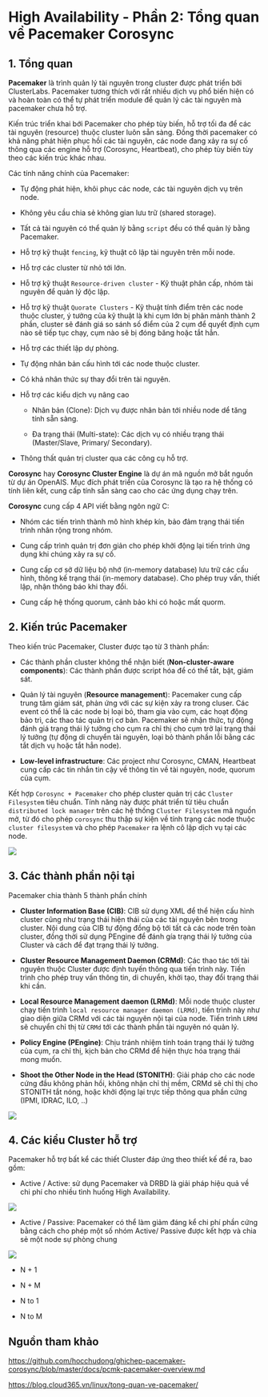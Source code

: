 # High Availability - Phần 2: Tổng quan về Pacemaker Corosync

## 1. Tổng quan

**Pacemaker** là trình quản lý tài nguyên trong cluster được phát triển bởi ClusterLabs. Pacemaker tương thích với rất nhiều dịch vụ phổ biến hiện có và hoàn toàn có thể tự phát triển module để quản lý các tài nguyên mà pacemaker chưa hỗ trợ.

Kiến trúc triển khai bới Pacemaker cho phép tùy biến, hỗ trợ tối đa để các tài nguyên (resource) thuộc cluster luôn sẵn sàng. Đồng thời pacemaker có khả năng phát hiện phục hồi các tài nguyên, các node đang xảy ra sự cố thông qua các engine hỗ trợ (Corosync, Heartbeat), cho phép tùy biến tùy theo các kiến trúc khác nhau.

Các tính năng chính của Pacemaker:

- Tự động phát hiện, khôi phục các node, các tài nguyên dịch vụ trên node.

- Không yêu cầu chia sẻ không gian lưu trữ (shared storage).

- Tất cả tài nguyên có thể quản lý bằng `script` đều có thể quản lý bằng Pacemaker.

- Hỗ trợ kỹ thuật `fencing`, kỹ thuật cô lập tài nguyên trên mỗi node.

- Hỗ trợ các cluster từ nhỏ tới lớn.

- Hỗ trợ kỹ thuật `Resource-driven cluster` - Kỹ thuật phân cấp, nhóm tài nguyên để quản lý độc lập.

- Hỗ trợ kỹ thuật `Quorate Clusters` - Kỹ thuật tính điểm trên các node thuộc cluster, ý tưởng của kỹ thuật là khi cụm lớn bị phân mảnh thành 2 phần, cluster sẽ đánh giá so sánh số điểm của 2 cụm để quyết định cụm nào sẽ tiếp tục chạy, cụm nào sẽ bị đóng băng hoặc tắt hẳn.

- Hỗ trợ các thiết lập dự phòng.

- Tự động nhân bản cấu hình tới các node thuộc cluster.

- Có khả nhân thức sự thay đổi trên tài nguyên.

- Hỗ trợ các kiểu dịch vụ nâng cao
    
    - Nhân bản (Clone): Dịch vụ được nhân bản tới nhiều node dể tăng tính sẵn sàng.

    - Đa trạng thái (Multi-state): Các dịch vụ có nhiều trạng thái (Master/Slave, Primary/ Secondary).

- Thông thất quản trị cluster qua các công cụ hỗ trợ.

**Corosync** hay **Corosync Cluster Engine** là dự án mã nguồn mở bắt nguồn từ dự án OpenAIS. Mục đích phát triển của Corosync là tạo ra hệ thống có tính liên kết, cung cấp tính sẵn sàng cao cho các ứng dụng chạy trên.

**Corosync** cung cấp 4 API viết bằng ngôn ngữ C:

- Nhóm các tiến trình thành mô hình khép kín, bảo đảm trạng thái tiến trình nhân rộng trong nhóm.

- Cung cấp trình quản trị đơn giản cho phép khởi động lại tiến trình ứng dụng khi chúng xảy ra sự cố.

- Cung cấp cơ sở dữ liệu bộ nhớ (in-memory database) lưu trữ các cấu hình, thông kế trạng thái (in-memory database). Cho phép truy vấn, thiết lập, nhận thông báo khi thay đổi.

- Cung cấp hệ thống quorum, cảnh bảo khi có hoặc mất quorm.

## 2. Kiến trúc Pacemaker

Theo kiến trúc Pacemaker, Cluster được tạo từ 3 thành phần:

- Các thành phần cluster không thể nhận biết (**Non-cluster-aware components**): Các thành phần được script hóa để có thể tắt, bật, giám sát.

- Quản lý tài nguyên (**Resource management**): Pacemaker cung cấp trung tâm giám sát, phản ứng với các sự kiện xảy ra trong cluser. Các event có thể là các node bị loại bỏ, tham gia vào cụm, các hoạt động bảo trì, các thao tác quản trị cơ bản. Pacemaker sẽ nhận thức, tự động đánh giá trạng thái lý tưởng cho cụm ra chỉ thị cho cụm trở lại trạng thái lý tưởng (tự động di chuyển tài nguyên, loại bỏ thành phần lỗi bằng các tắt dịch vụ hoặc tắt hẳn node).

- **Low-level infrastructure**: Các project như Corosync, CMAN, Heartbeat cung cấp các tin nhắn tin cậy về thông tin về tài nguyên, node, quorum của cụm.

Kết hợp `Corosync + Pacemaker` cho phép cluster quản trị các `Cluster Filesystem` tiêu chuẩn. Tính năng này được phát triển từ tiêu chuẩn `distributed lock manager` trên các hệ thống `Cluster Filesystem` mã nguồn mở, từ đó cho phép `corosync` thu thập sự kiện về tính trạng các node thuộc `cluster filesystem` và cho phép `Pacemaker` ra lệnh cô lập dịch vụ tại các node.

<img src="https://imgur.com/ty6A4Gl.png">

## 3. Các thành phần nội tại

Pacemaker chia thành 5 thành phần chính

- **Cluster Information Base (CIB)**: CIB sử dụng XML để thể hiện cấu hình cluster cũng như trạng thái hiện thái của các tài nguyên bên trong cluster. Nội dung của CIB tự động đồng bộ tới tất cả các node trên toàn cluster, đồng thời sử dụng PEngine để đánh gía trạng thái lý tưởng của Cluster và cách để đạt trạng thái lý tưởng.

- **Cluster Resource Management Daemon (CRMd)**: Các thao tác tới tài nguyên thuộc Cluster được định tuyến thông qua tiến trình này. Tiến trình cho phép truy vấn thông tin, di chuyển, khởi tạo, thay đổi trạng thái khi cần.

- **Local Resource Management daemon (LRMd)**: Mỗi node thuộc cluster chạy tiến trình `local resource manager daemon (LRMd)`, tiến trình này như giao diện giữa CRMd với các tài nguyên nội tại của node. Tiến trình `LRMd` sẽ chuyển chỉ thị từ `CRMd` tới các thành phần tài nguyên nó quản lý.

- **Policy Engine (PEngine)**: Chịu tránh nhiệm tính toán trạng thái lý tưởng của cụm, ra chỉ thị, kịch bản cho CRMd để hiện thực hóa trạng thái mong muốn.

- **Shoot the Other Node in the Head (STONITH)**: Giải pháp cho các node cứng đầu không phản hồi, không nhận chỉ thị mềm, CRMd sẽ chỉ thị cho STONITH tắt nóng, hoặc khởi động lại trực tiếp thông qua phần cứng (IPMI, IDRAC, ILO, ..)

<img src="https://imgur.com/ehW9x1R.png">

## 4. Các kiểu Cluster hỗ trợ

Pacemaker hỗ trợ bất kể các thiết Cluster đáp ứng theo thiết kế đề ra, bao gồm:

- Active / Active: sử dụng Pacemaker và DRBD là giải pháp hiệu quả về chi phí cho nhiều tình huống High Availability.

<img src="https://imgur.com/v1AYzSQ.png">

- Active / Passive: Pacemaker có thể làm giảm đáng kể chi phí phần cứng bằng cách cho phép một số nhóm Active/ Passive được kết hợp và chia sẻ một node sự phòng chung

<img src="https://imgur.com/vh0eIpH.png">

- N + 1

- N + M

- N to 1

- N to M

## Nguồn tham khảo

https://github.com/hocchudong/ghichep-pacemaker-corosync/blob/master/docs/pcmk-pacemaker-overview.md

https://blog.cloud365.vn/linux/tong-quan-ve-pacemaker/